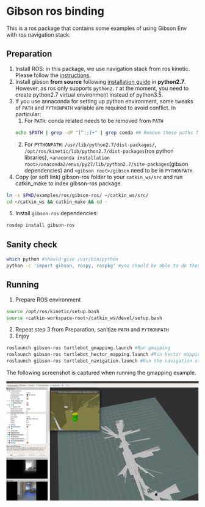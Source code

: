 Gibson ros binding
============
 
This is a ros package that contains some examples of using Gibson Env with ros navigation stack. 
 
## Preparation
 
1. Install ROS: in this package, we use navigation stack from ros kinetic. Please follow the [instructions](http://wiki.ros.org/kinetic/Installation/Ubuntu).  
2. Install gibson __from source__ following [installation guide](../../README.md) in __python2.7__. However, as ros only supports `python2.7` at the moment, you need to create python2.7 virtual environment instead of python3.5.
3. If you use annaconda for setting up python environment, some tweaks of `PATH` and `PYTHONPATH` variable are required to avoid conflict. In particular:
	1. For `PATH`: conda related needs to be removed from `PATH`
	```bash
	echo $PATH | grep -oP "[^:;]+" | grep conda	## Remove these paths from $PATH
	```
	2. For `PYTHONPATH`: `/usr/lib/python2.7/dist-packages/`, `/opt/ros/kinetic/lib/python2.7/dist-packages`(ros python libraries), `<anaconda installation root>/anaconda2/envs/py27/lib/python2.7/site-packages`(gibson dependencies) and `<gibson root>/gibson` need to be in `PYTHONPATH`.
4. Copy (or soft link) gibson-ros folder to your `catkin_ws/src` and run catkin_make to index gibson-ros package.
```bash
ln -s $PWD/examples/ros/gibson-ros/ ~/catkin_ws/src/
cd ~/catkin_ws && catkin_make && cd -
```
5. Install `gibson-ros` dependencies:
```bash
rosdep install gibson-ros
```

## Sanity check 

```bash
which python #should give /usr/bin/python 
python -c 'import gibson, rospy, rospkg' #you should be able to do those without errors.
```

## Running
1. Prepare ROS environment
```bash
source /opt/ros/kinetic/setup.bash
source <catkin-workspace-root>/catkin_ws/devel/setup.bash
```
2. Repeat step 3 from Preparation, sanitize `PATH` and `PYTHONPATH`
3. Enjoy
```bash
roslaunch gibson-ros turtlebot_gmapping.launch #Run gmapping
roslaunch gibson-ros turtlebot_hector_mapping.launch #Run hector mapping
roslaunch gibson-ros turtlebot_navigation.launch #Run the navigation stack, we have provided the map
```

The following screenshot is captured when running the gmapping example.

![](misc/slam.png)
